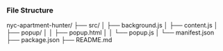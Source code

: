 ### File Structure
nyc-apartment-hunter/
├── src/
│   ├── background.js
│   ├── content.js
│   ├── popup/
│   │   ├── popup.html
│   │   └── popup.js
│   └── manifest.json
├── package.json
├── README.md